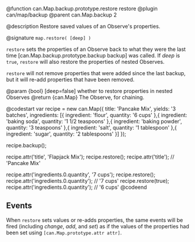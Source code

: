 @function can.Map.backup.prototype.restore restore
@plugin can/map/backup
@parent can.Map.backup 2

@description Restore saved values of an Observe's properties.

@signature `map.restore( [deep] )`

`restore` sets the properties of an Observe back to what they were the last time
[can.Map.backup.prototype.backup backup] was called. If _deep_ is `true`,
`restore` will also restore the properties of nested Observes.

`restore` will not remove properties that were added since the last backup, but it
will re-add properties that have been removed.

@param {bool} [deep=false] whether to restore properties in nested Observes
@return {can.Map} The Observe, for chaining.

@codestart
var recipe = new can.Map({
title: 'Pancake Mix',
yields: '3 batches',
ingredients: [{
 ingredient: 'flour',
 quantity: '6 cups'
},{
 ingredient: 'baking soda',
 quantity: '1 1/2 teaspoons'
},{
 ingredient: 'baking powder',
 quantity: '3 teaspoons'
},{
 ingredient: 'salt',
 quantity: '1 tablespoon'
},{
 ingredient: 'sugar',
 quantity: '2 tablespoons'
}]
});

recipe.backup();

recipe.attr('title', 'Flapjack Mix');
recipe.restore();
recipe.attr('title'); // 'Pancake Mix'

recipe.attr('ingredients.0.quantity', '7 cups');
recipe.restore();
recipe.attr('ingredients.0.quantity'); // '7 cups'
recipe.restore(true);
recipe.attr('ingredients.0.quantity'); // '6 cups'
@codeend

## Events
When `restore` sets values or re-adds properties, the same events will be fired (including
_change_, _add_, and _set_) as if the values of the properties had been set using `[can.Map.prototype.attr attr]`.